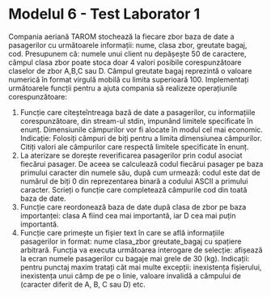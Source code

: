 # Modelul 6 - Test Laborator 1

Compania aeriană TAROM stochează la fiecare zbor baza de date a pasagerilor cu următoarele
informații: nume, clasa zbor, greutate bagaj, cod. Presupunem că: numele unui client
nu depășește 50 de caractere, câmpul clasa zbor poate stoca doar 4 valori posibile corespunzătoare claselor de zbor A,B,C sau D. Câmpul greutate bagaj reprezintă o valoare numerică în format virgulă mobilă cu limita superioară 100. Implementați următoarele funcții
pentru a ajuta compania să realizeze operațiunile corespunzătoare:
1. Funcție care citeșteîntreaga bază de date a pasagerilor, cu informațiile corespunzătoare, din stream-ul stdin, impunând limitele specificate în enunț. Dimensiunile câmpurilor vor fi alocate în modul cel mai economic. Indicație: Folosiți câmpuri de biți pentru a limita dimensiunea câmpurilor. Citiți valori
ale câmpurilor care respectă limitele specificate în enunț.
2. La aterizare se dorește reverificarea pasagerilor prin codul asociat fiecărui pasager. De aceea se calculează codul fiecărui pasager pe baza primului caracter din numele său, după cum urmează: codul este dat de numărul de biți 0 din reprezentarea binară a codului ASCII a primului caracter. Scrieți o funcție care completează câmpurile cod din toată baza de date.
3. Funcție care reordonează baza de date după clasa de zbor pe baza importanței: clasa A fiind cea mai importantă, iar D cea mai puțin importantă.
4. Funcție care primește un fișier text în care se află informațiile pasagerilor in format: nume clasa_zbor greutate_bagaj cu spațiere arbitrară. Funcția va executa următoarea interogare de selecție: afișează la ecran numele pasagerilor cu bagaje mai grele de 30 (kg). Indicații: pentru punctaj maxim tratați cât mai multe excepții: inexistența fișierului, inexistența unui câmp de pe o linie, valoare invalidă a câmpului de (caracter diferit de A, B, C sau D) etc.
